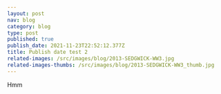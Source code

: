 ```yaml
---
layout: post
nav: blog
category: blog
type: post
published: true
publish_date: 2021-11-23T22:52:12.377Z
title: Publish date test 2
related-images: /src/images/blog/2013-SEDGWICK-WW3.jpg
related-images-thumbs: /src/images/blog/2013-SEDGWICK-WW3_thumb.jpg
---
```

Hmm